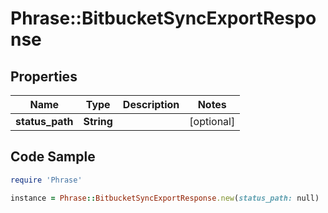 # Phrase::BitbucketSyncExportResponse

## Properties

Name | Type | Description | Notes
------------ | ------------- | ------------- | -------------
**status_path** | **String** |  | [optional] 

## Code Sample

```ruby
require 'Phrase'

instance = Phrase::BitbucketSyncExportResponse.new(status_path: null)
```


